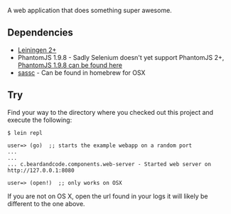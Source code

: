 A web application that does something super awesome.

## Dependencies

  - [Leiningen 2+](http://leiningen.org)
  - PhantomJS 1.9.8 - Sadly Selenium doesn't yet support PhantomJS 2+, [PhantomJS 1.9.8 can be found here](https://bitbucket.org/ariya/phantomjs/downloads)
  - [sassc](http://github.com/sass/sassc) - Can be found in homebrew for OSX

## Try

Find your way to the directory where you checked out this project and execute the following:

```
$ lein repl

user=> (go)  ;; starts the example webapp on a random port
...
...
... c.beardandcode.components.web-server - Started web server on http://127.0.0.1:8080

user=> (open!)  ;; only works on OSX

```

If you are not on OS X, open the url found in your logs it will likely be different to the one above.